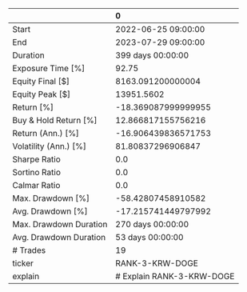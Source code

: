 |                        | 0                         |
|:-----------------------|:--------------------------|
| Start                  | 2022-06-25 09:00:00       |
| End                    | 2023-07-29 09:00:00       |
| Duration               | 399 days 00:00:00         |
| Exposure Time [%]      | 92.75                     |
| Equity Final [$]       | 8163.091200000004         |
| Equity Peak [$]        | 13951.5602                |
| Return [%]             | -18.369087999999955       |
| Buy & Hold Return [%]  | 12.866817155756216        |
| Return (Ann.) [%]      | -16.906439836571753       |
| Volatility (Ann.) [%]  | 81.80837296906847         |
| Sharpe Ratio           | 0.0                       |
| Sortino Ratio          | 0.0                       |
| Calmar Ratio           | 0.0                       |
| Max. Drawdown [%]      | -58.42807458910582        |
| Avg. Drawdown [%]      | -17.215741449797992       |
| Max. Drawdown Duration | 270 days 00:00:00         |
| Avg. Drawdown Duration | 53 days 00:00:00          |
| # Trades               | 19                        |
| ticker                 | RANK-3-KRW-DOGE           |
| explain                | # Explain RANK-3-KRW-DOGE |